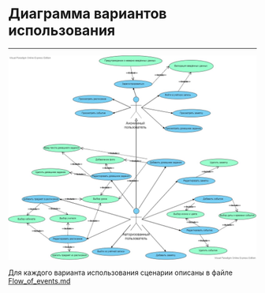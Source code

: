 # Диаграмма вариантов использования
---
![Use case diagramm](../Use_case/Use_case.jpg)

Для каждого варианта использования сценарии описаны в файле 
[Flow_of_events.md](https://github.com/BrushkouMatvey/Study-Organizer/blob/master/docs/System_design/Use_case/Flow_of_events.md)